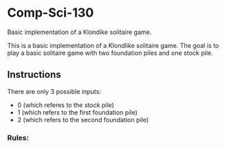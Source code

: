 # Comp-Sci-130
Basic implementation of a Klondike solitaire game.

This is a basic implementation of a Klondlike solitaire game. The goal is to play a basic solitaire game with two foundation piles and one stock pile.

## Instructions
There are only 3 possible inputs:
- 0 (which referes to the stock pile)
- 1 (which refers to the first foundation pile)
- 2 (which refers to the second foundation pile)

### Rules:
